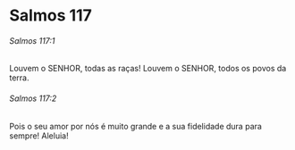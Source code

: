 # Salmos 117

###### Salmos 117:1

Louvem o SENHOR, todas as raças! Louvem o SENHOR, todos os povos da terra.

###### Salmos 117:2

Pois o seu amor por nós é muito grande e a sua fidelidade dura para sempre! Aleluia!

